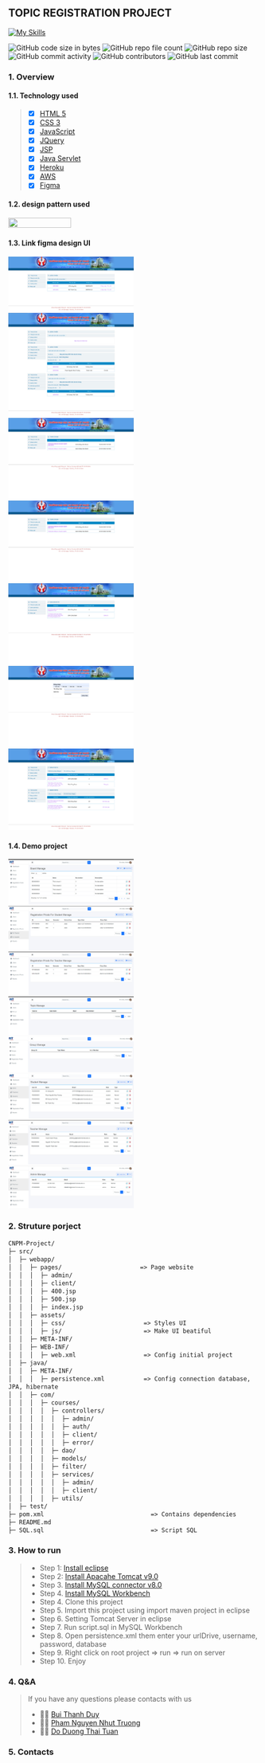 ## TOPIC REGISTRATION PROJECT

[![My Skills](https://skillicons.dev/icons?i=java,html,css,js,jquery,mysql,maven,eclipse,vim,github,stackoverflow)](https://skillicons.dev)

![GitHub code size in bytes](https://img.shields.io/github/languages/code-size/DODUONGTHAITUAN/Sprint-1-CNPM-PROJECT) 
![GitHub repo file count](https://img.shields.io/github/directory-file-count/DODUONGTHAITUAN/Sprint-1-CNPM-PROJECT)
![GitHub repo size](https://img.shields.io/github/repo-size/DODUONGTHAITUAN/Sprint-1-CNPM-PROJECT)
![GitHub commit activity](https://img.shields.io/github/commit-activity/w/DODUONGTHAITUAN/Sprint-1-CNPM-PROJECT)
![GitHub contributors](https://img.shields.io/github/contributors/DODUONGTHAITUAN/Sprint-1-CNPM-PROJECT)
![GitHub last commit](https://img.shields.io/github/last-commit/DODUONGTHAITUAN/Sprint-1-CNPM-PROJECT)

### 1. Overview

#### 1.1.  Technology used
   > - [x] [HTML 5](https://www.w3schools.com/html/) 
   > - [x] [CSS 3](https://www.w3schools.com/css/default.asp)
   > - [x] [JavaScript](https://www.w3schools.com/js/)
   > - [x] [JQuery](https://www.w3schools.com/jquery/)
   > - [x] [JSP](https://www.javatpoint.com/jsp-tutorial)
   > - [x] [Java Servlet](https://www.javatpoint.com/servlet-tutorial)
   > - [x] [Heroku](https://dashboard.heroku.com/)
   > - [x] [AWS](https://aws.amazon.com/)
   > - [x] [Figma](https://www.figma.com/)
   
#### 1.2. design pattern used
 <img src="https://www.freecodecamp.org/news/content/images/2021/04/MVC3.png" width=50% height=50%>

#### 1.3. Link figma design UI
  <img src="https://github.com/PROJECT-LTWEB-CNPM/images-cnpm/blob/main/figma/1.png" width=50% height=50%>
  <img src="https://github.com/PROJECT-LTWEB-CNPM/images-cnpm/blob/main/figma/2.png" width=50% height=50%>
  <img src="https://github.com/PROJECT-LTWEB-CNPM/images-cnpm/blob/main/figma/3.png" width=50% height=50%>
  <img src="https://github.com/PROJECT-LTWEB-CNPM/images-cnpm/blob/main/figma/4.png" width=50% height=50%>
  <img src="https://github.com/PROJECT-LTWEB-CNPM/images-cnpm/blob/main/figma/5.png" width=50% height=50%>
  <img src="https://github.com/PROJECT-LTWEB-CNPM/images-cnpm/blob/main/figma/6.png" width=50% height=50%>
  <img src="https://github.com/PROJECT-LTWEB-CNPM/images-cnpm/blob/main/figma/7.png" width=50% height=50%>
  
 #### 1.4. Demo project
  <img src="https://github.com/PROJECT-LTWEB-CNPM/images-cnpm/blob/main/demo/admin/1.jpg" width=50% height=50%>
  <img src="https://github.com/PROJECT-LTWEB-CNPM/images-cnpm/blob/main/demo/admin/2.jpg" width=50% height=50%>
  <img src="https://github.com/PROJECT-LTWEB-CNPM/images-cnpm/blob/main/demo/admin/3.jpg" width=50% height=50%>
  <img src="https://github.com/PROJECT-LTWEB-CNPM/images-cnpm/blob/main/demo/admin/4.jpg" width=50% height=50%>
  <img src="https://github.com/PROJECT-LTWEB-CNPM/images-cnpm/blob/main/demo/admin/5.jpg" width=50% height=50%>  
  <img src="https://github.com/PROJECT-LTWEB-CNPM/images-cnpm/blob/main/demo/admin/6.jpg" width=50% height=50%>
  <img src="https://github.com/PROJECT-LTWEB-CNPM/images-cnpm/blob/main/demo/admin/7.jpg" width=50% height=50%>  
  <img src="https://github.com/PROJECT-LTWEB-CNPM/images-cnpm/blob/main/demo/admin/8.jpg" width=50% height=50%>
  
### 2. Struture porject 

```
CNPM-Project/
├─ src/
│  ├─ webapp/
│  │  ├─ pages/                      => Page website
│  │  │  ├─ admin/
│  │  │  ├─ client/
│  │  │  ├─ 400.jsp
│  │  │  ├─ 500.jsp
│  │  │  ├─ index.jsp
│  │  ├─ assets/
│  │  │  ├─ css/                      => Styles UI
│  │  │  ├─ js/                       => Make UI beatiful
│  │  ├─ META-INF/
│  │  ├─ WEB-INF/
│  │  │  ├─ web.xml                   => Config initial project
│  ├─ java/
│  │  ├─ META-INF/
│  │  │  ├─ persistence.xml           => Config connection database, JPA, hibernate
│  │  ├─ com/
│  │  │  ├─ courses/
│  │  │  │  ├─ controllers/
│  │  │  │  │  ├─ admin/
│  │  │  │  │  ├─ auth/
│  │  │  │  │  ├─ client/
│  │  │  │  │  ├─ error/
│  │  │  │  ├─ dao/
│  │  │  │  ├─ models/
│  │  │  │  ├─ filter/
│  │  │  │  ├─ services/
│  │  │  │  │  ├─ admin/
│  │  │  │  │  ├─ client/
│  │  │  │  ├─ utils/
│  ├─ test/
├─ pom.xml                              => Contains dependencies 
├─ README.md
├─ SQL.sql                              => Script SQL

```

### 3. How to run
> * Step 1: [Install eclipse](https://www.eclipse.org/downloads/)
> * Step 2:  [Install Apacahe Tomcat v9.0](https://tomcat.apache.org/download-90.cgi)
> * Step 3. [Install MySQL connector v8.0](https://mvnrepository.com/artifact/mysql/mysql-connector-java/8.0.31)
> * Step 4. [Install MySQL Workbench](https://www.mysql.com/products/workbench/)
> * Step 4. Clone this project
> * Step 5. Import this project using import maven project in eclipse
> * Step 6. Setting Tomcat Server in eclipse
> * Step 7. Run script.sql in MySQL Workbench
> * Step 8. Open persistence.xml them enter your urlDrive, username, password, database
> * Step 9. Right click on root project => run => run on server
> * Step 10. Enjoy

### 4. Q&A
> If you have any questions please contacts with us
> * :health_worker: [Bui Thanh Duy](https://github.com/HongBeBong)
> * :health_worker: [Pham Nguyen Nhut Truong](https://github.com/PhamNguyenNhutTruong)
> * :health_worker: [Do Duong Thai Tuan](https://github.com/DODUONGTHAITUAN)

### 5. Contacts
